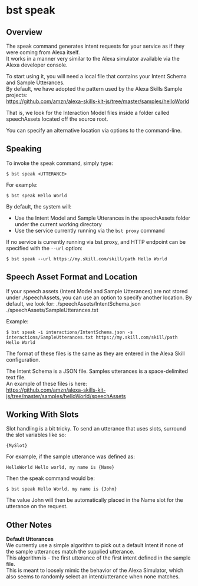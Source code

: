 bst speak
=========

## Overview
The speak command generates intent requests for your service as if they were coming from Alexa itself.  
It works in a manner very similar to the Alexa simulator available via the Alexa developer console.  

To start using it, you will need a local file that contains your Intent Schema and Sample Utterances.  
By default, we have adopted the pattern used by the Alexa Skills Sample projects:  
https://github.com/amzn/alexa-skills-kit-js/tree/master/samples/helloWorld

That is, we look for the Interaction Model files inside a folder called speechAssets located off the source root.  

You can specify an alternative location via options to the command-line.

 
## Speaking

To invoke the speak command, simply type:
```
$ bst speak <UTTERANCE>
```

For example:
```
$ bst speak Hello World
```

By default, the system will:
* Use the Intent Model and Sample Utterances in the speechAssets folder under the current working directory
* Use the service currently running via the `bst proxy` command

If no service is currently running via bst proxy, and HTTP endpoint can be specified with the `--url` option:
```
$ bst speak --url https://my.skill.com/skill/path Hello World
```

## Speech Asset Format and Location
If your speech assets  (Intent Model and Sample Utterances) are not stored under ./speechAssets, you can use an option to specify another location. By default, we look for:
./speechAssets/IntentSchema.json
./speechAssets/SampleUtterances.txt

Example:
```
$ bst speak -i interactions/IntentSchema.json -s interactions/SampleUtterances.txt https://my.skill.com/skill/path Hello World
```

The format of these files is the same as they are entered in the Alexa Skill configuration.  
 
The Intent Schema is a JSON file. Samples utterances is a space-delimited text file.  
An example of these files is here:  
https://github.com/amzn/alexa-skills-kit-js/tree/master/samples/helloWorld/speechAssets

## Working With Slots
Slot handling is a bit tricky. To send an utterance that uses slots, surround the slot variables like so:  
```
{MySlot}
```

For example, if the sample utterance was defined as:
```
HelloWorld Hello world, my name is {Name}
```

Then the speak command would be:
```
$ bst speak Hello World, my name is {John}
```

The value John will then be automatically placed in the Name slot for the utterance on the request.

## Other Notes
**Default Utterances**  
We currently use a simple algorithm to pick out a default Intent if none of the sample utterances match the supplied utterance.  
This algorithm is - the first utterance of the first intent defined in the sample file.  
This is meant to loosely mimic the behavior of the Alexa Simulator, which also seems to randomly select an intent/utterance when none matches.
